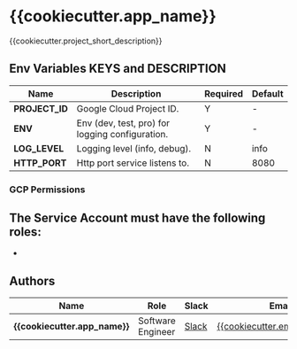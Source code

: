 # {{cookiecutter.app_name}}

{{cookiecutter.project_short_description}}



## Env Variables KEYS and DESCRIPTION

| Name           | Description                                     | Required | Default |
| -------------- | ----------------------------------------------- | -------- | ------- |
| **PROJECT_ID** | Google Cloud Project ID.                        | Y        | -       |
| **ENV**        | Env (dev, test, pro) for logging configuration. | Y        | -       |
| **LOG_LEVEL**  | Logging level (info, debug).                    | N        | info    |
| **HTTP_PORT**  | Http port service listens to.                   | N        | 8080    |


### GCP Permissions
The Service Account must have the following roles:
- 
- 


## Authors


| Name                          | Role              | Slack                                               | Email                                                                   |
| ----------------------------- | ----------------- | --------------------------------------------------- | ----------------------------------------------------------------------- |
| **{{cookiecutter.app_name}}** | Software Engineer | [Slack](https://novafutur.slack.com/team/UJELJSFNY) | [{{cookiecutter.email_address}}](mailto:{{cookiecutter.email_address}}) |
